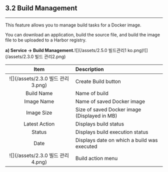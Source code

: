 ## 3.2 Build Management

---

This feature allows you to manage build tasks for a Docker image.

You can download an application, build the source file, and build the image file to be uploaded to a Harbor registry.

**a\) Service → Build Management.**![](/assets/2.5.0 빌드관리1 ko.png)![](/assets/2.3.0 빌드 관리2.png)

| **Item** | **Description** |
| :---: | :--- |
| ![](/assets/2.3.0 빌드 관리3.png) | Create Build button |
| Build Name | Name of build |
| Image Name | Name of saved Docker image |
| Image Size | Size of saved Docker image \(Displayed in MB\) |
| Latest Action | Displays build status |
| Status | Displays build execution status |
| Date | Displays date on which a build was executed |
| ![](/assets/2.3.0 빌드 관리4.png) | Build action menu |



